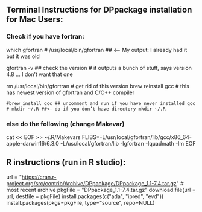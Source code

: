 ## Terminal Instructions for DPpackage installation for Mac Users:
### Check if you have fortran:
which gfortran
	# /usr/local/bin/gfortran  ## <-- My output: I already had it but it was old

gfortran -v  ## check the version
	 # it outputs a bunch of stuff, says version 4.8 … I don’t want that one
	 
rm /usr/local/bin/gfortran # get rid of this version
brew reinstall gcc # this has newest version of gfortran and C/C++ compiler

	#brew install gcc ## uncomment and run if you have never installed gcc
	# mkdir ~/.R ##<— do if you don’t have directory mkdir ~/.R
### else do the following (change Makevar)
cat << EOF >> ~/.R/Makevars
FLIBS=-L/usr/local/gfortran/lib/gcc/x86_64-apple-darwin16/6.3.0 -L/usr/local/gfortran/lib -lgfortran -lquadmath -lm
EOF


## R instructions (run in R studio):
url = "https://cran.r-project.org/src/contrib/Archive/DPpackage/DPpackage_1.1-7.4.tar.gz" # most recent archive
pkgFile = "DPpackage_1.1-7.4.tar.gz"
download.file(url = url, destfile = pkgFile)
install.packages(c("ada", "ipred", "evd"))
install.packages(pkgs=pkgFile, type="source", repo=NULL)
